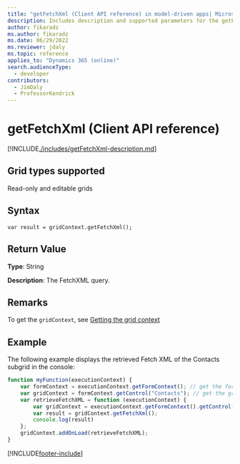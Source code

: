 ```yaml
---
title: "getFetchXml (Client API reference) in model-driven apps| MicrosoftDocs"
description: Includes description and supported parameters for the getFetchXml method.
author: fikaradz
ms.author: fikaradz
ms.date: 06/29/2022
ms.reviewer: jdaly
ms.topic: reference
applies_to: "Dynamics 365 (online)"
search.audienceType: 
  - developer
contributors:
  - JimDaly
  - ProfessorKendrick
---
```

# getFetchXml (Client API reference)

[!INCLUDE[./includes/getFetchXml-description.md](./includes/getFetchXml-description.md)]

## Grid types supported

Read-only and editable grids

## Syntax

`var result = gridContext.getFetchXml();`

## Return Value

**Type**: String

**Description**: The FetchXML query.

## Remarks

To get the `gridContext`, see [Getting the grid context](../../grids.md#bkmk_gridcontext) 

## Example

The following example displays the retrieved Fetch XML of the Contacts subgrid in the console:

```JavaScript
function myFunction(executionContext) {
    var formContext = executionContext.getFormContext(); // get the form context
    var gridContext = formContext.getControl("Contacts"); // get the grid context
    var retrieveFetchXML = function (executionContext) {
        var gridContext = executionContext.getFormContext().getControl("Contacts");
        var result = gridContext.getFetchXml();
        console.log(result)
    };
    gridContext.addOnLoad(retrieveFetchXML);
}
```

[!INCLUDE[footer-include](../../../../../../includes/footer-banner.md)]
